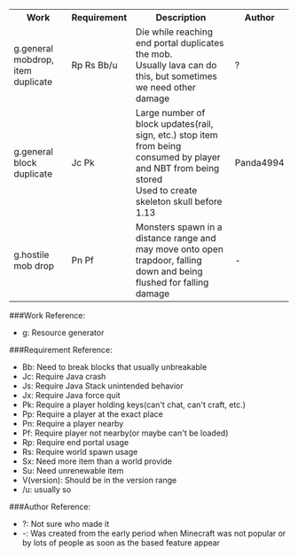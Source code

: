 <table>
<tr><th>Work</th><th>Requirement</th><th>Description</th><th>Author</th></tr>
<tr><td>g.general mobdrop, item duplicate</td><td>Rp Rs Bb/u</td><td>Die while reaching end portal duplicates the mob.<br>Usually lava can do this, but sometimes we need other damage</td><td>?</td></tr>
<tr><td>g.general block duplicate</td><td>Jc Pk</td><td>Large number of block updates(rail, sign, etc.) stop item from being consumed by player and NBT from being stored<br>Used to create skeleton skull before 1.13</td><td>Panda4994</td></tr>
<tr><td>g.hostile mob drop</td><td>Pn Pf</td><td>Monsters spawn in a distance range and may move onto open trapdoor, falling down and being flushed for falling damage</td><td>-</td></tr>
</table>

###Work Reference:

* g: Resource generator

###Requirement Reference:

* Bb: Need to break blocks that usually unbreakable
* Jc: Require Java crash
* Js: Require Java Stack unintended behavior
* Jx: Require Java force quit
* Pk: Require a player holding keys(can't chat, can't craft, etc.)
* Pp: Require a player at the exact place
* Pn: Require a player nearby
* Pf: Require player not nearby(or maybe can't be loaded)
* Rp: Require end portal usage
* Rs: Require world spawn usage
* Sx: Need more item than a world provide
* Su: Need unrenewable item
* V(version): Should be in the version range
* /u: usually so

###Author Reference:

* ?: Not sure who made it
* -: Was created from the early period when Minecraft was not popular or by lots of people as soon as the based feature appear
